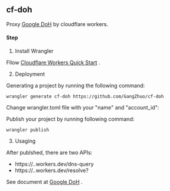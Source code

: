 ## cf-doh

Proxy [Google DoH](https://developers.google.com/speed/public-dns/docs/doh) by cloudflare workers.

#### Step

1. Install Wrangler

Fllow [Cloudflare Workers Quick Start](https://developers.cloudflare.com/workers/quickstart/) .

2. Deployment

Generating a project by running the following command:

```
wrangler generate cf-doh https://github.com/GangZhuo/cf-doh
```

Change wrangler.toml file with your "name" and "account_id":

Publish your project by running following command:

```
wrangler publish
```

3. Usaging

After publshed, there are two APIs:

* https://*.*.workers.dev/dns-query
* https://*.*.workers.dev/resolve?

See document at [Google DoH](https://developers.google.com/speed/public-dns/docs/doh) .

